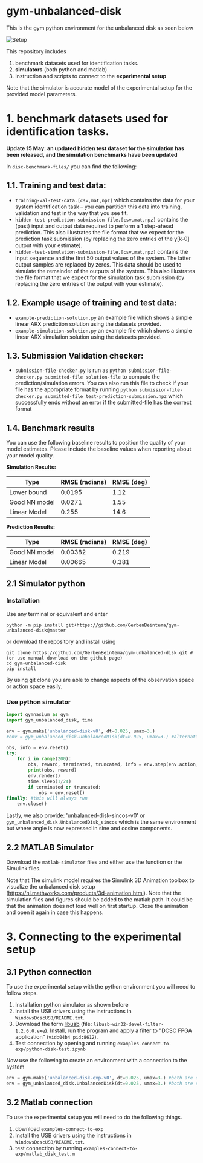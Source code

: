 # gym-unbalanced-disk

This is the gym python environment for the unbalanced disk as seen below

![Setup](UnbalancedDisc1.jpg)

This repository includes 
1. benchmark datasets used for identification tasks.
2. **simulators** (both python and matlab)
3. Instruction and scripts to connect to the **experimental setup**

Note that the simulator is accurate model of the experimental setup for the provided model parameters. 

# 1. benchmark datasets used for identification tasks.

**Update 15 May: an updated hidden test dataset for the simulation has been released, and the simulation benchmarks have been updated**

In `disc-benchmark-files/` you can find the following:

## 1.1. Training and test data:

* `training-val-test-data.[csv,mat,npz]` which contains the data for your system identification task – you can partition this data into training, validation and test in the way that you see fit.
* `hidden-test-prediction-submission-file.[csv,mat,npz]` contains the (past) input and output data required to perform a 1 step-ahead prediction. This also illustrates the file format that we expect for the prediction task submission (by replacing the zero entries of the y[k-0] output with your estimate).
* `hidden-test-simulation-submission-file.[csv,mat,npz]` contains the input sequence and the first 50 output values of the system. The latter output samples are replaced by zeros. This data should be used to simulate the remainder of the outputs of the system. This also illustrates the file format that we expect for the simulation task submission (by replacing the zero entries of the output with your estimate).

## 1.2. Example usage of training and test data:

* `example-prediction-solution.py` an example file which shows a simple linear ARX prediction solution using the datasets provided.
* `example-simulation-solution.py` an example file which shows a simple linear ARX simulation solution using the datasets provided.

## 1.3. Submission Validation checker:

* `submission-file-checker.py` is run as `python submission-file-checker.py submitted-file solution-file` to compute the prediction/simulation errors. You can also run this file to check if your file has the appropriate format by running `python submission-file-checker.py submitted-file test-prediction-submission.npz` which successfully ends without an error if the submitted-file has the correct format
 
## 1.4. Benchmark results

You can use the following baseline results to position the quality of your model estimates. Please include the baseline values when reporting about your model quality.

**Simulation Results:**

| Type          | RMSE (radians) | RMSE (deg) | 
| ------------- | -------------- | ---------- | 
| Lower bound   | 0.0195         | 1.12       |
| Good NN model | 0.0271         | 1.55       | 
| Linear Model  | 0.255          | 14.6       | 

**Prediction Results:**

| Type          | RMSE (radians) | RMSE (deg) | 
| ------------- | -------------- | ---------- | 
| Good NN model | 0.00382        | 0.219      | 
| Linear Model  | 0.00665        | 0.381      | 

## 2.1 Simulator python

### Installation

Use any terminal or equivalent and enter

```
python -m pip install git+https://github.com/GerbenBeintema/gym-unbalanced-disk@master
```

or download the repository and install using

```
git clone https://github.com/GerbenBeintema/gym-unbalanced-disk.git #(or use manual download on the github page)
cd gym-unbalanced-disk
pip install
```

By using git clone you are able to change aspects of the observation space or action space easily.

### Use python simulator

```python
import gymnasium as gym
import gym_unbalanced_disk, time

env = gym.make('unbalanced-disk-v0', dt=0.025, umax=3.) 
#env = gym_unbalanced_disk.UnbalancedDisk(dt=0.025, umax=3.) #alternative

obs, info = env.reset()
try:
    for i in range(200):
        obs, reward, terminated, truncated, info = env.step(env.action_space.sample()) #random action
        print(obs, reward)
        env.render()
        time.sleep(1/24)
        if terminated or truncated:
            obs = env.reset()
finally: #this will always run
    env.close()
```

Lastly, we also provide: 'unbalanced-disk-sincos-v0' or `gym_unbalanced_disk.UnbalancedDisk_sincos` which is the same environment but where angle is now expressed in sine and cosine components.

## 2.2 MATLAB Simulator

Download the `matlab-simulator` files and either use the function or the Simulink files. 

Note that The simulink model requires the Simulink 3D Animation toolbox to visualize the unbalanced disk setup (https://nl.mathworks.com/products/3d-animation.html). Note that the simulation files and figures should be added to the matlab path. It could be that the animation does not load well on first startup. Close the animation and open it again in case this happens.

# 3. Connecting to the experimental setup

## 3.1 Python connection

To use the experimental setup with the python environment you will need to follow steps.

1. Installation python simulator as shown before
2. Install the USB drivers using the instructions in `WindowsDcscUSB/README.txt`. 
3. Download the form [libusb](https://sourceforge.net/projects/libusb-win32/files/libusb-win32-releases/1.2.6.0/) (file: `libusb-win32-devel-filter-1.2.6.0.exe`). Install, run the program and apply a filter to "DCSC FPGA application" (`vid:04b4 pid:8612`).
4. Test connection by opening and running `examples-connect-to-exp/python-disk-test.ipynb`

Now use the following to create an environment with a connection to the system

```python
env = gym.make('unbalanced-disk-exp-v0', dt=0.025, umax=3.) #both are equivilent (this one has a time limit build in)
env = gym_unbalanced_disk.UnbalancedDisk(dt=0.025, umax=3.) #both are equivilent
```

## 3.2 Matlab connection

To use the experimental setup you will need to do the following things.

1. download `examples-connect-to-exp`
2. Install the USB drivers using the instructions in `WindowsDcscUSB/README.txt`. 
3. test connection by running `examples-connect-to-exp/matlab_disk_test.m`
